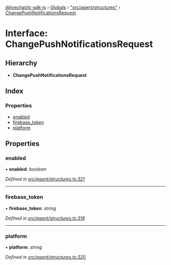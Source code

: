 [@livechat/lc-sdk-js](../README.md) › [Globals](../globals.md) › ["src/agent/structures"](../modules/_src_agent_structures_.md) › [ChangePushNotificationsRequest](_src_agent_structures_.changepushnotificationsrequest.md)

# Interface: ChangePushNotificationsRequest

## Hierarchy

* **ChangePushNotificationsRequest**

## Index

### Properties

* [enabled](_src_agent_structures_.changepushnotificationsrequest.md#enabled)
* [firebase_token](_src_agent_structures_.changepushnotificationsrequest.md#firebase_token)
* [platform](_src_agent_structures_.changepushnotificationsrequest.md#platform)

## Properties

###  enabled

• **enabled**: *boolean*

*Defined in [src/agent/structures.ts:321](https://github.com/livechat/lc-sdk-js/blob/ce4846a/src/agent/structures.ts#L321)*

___

###  firebase_token

• **firebase_token**: *string*

*Defined in [src/agent/structures.ts:319](https://github.com/livechat/lc-sdk-js/blob/ce4846a/src/agent/structures.ts#L319)*

___

###  platform

• **platform**: *string*

*Defined in [src/agent/structures.ts:320](https://github.com/livechat/lc-sdk-js/blob/ce4846a/src/agent/structures.ts#L320)*
